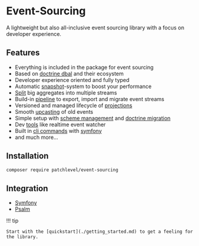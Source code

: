 # Event-Sourcing

A lightweight but also all-inclusive event sourcing library with a focus on developer experience.

## Features

* Everything is included in the package for event sourcing
* Based on [doctrine dbal](https://github.com/doctrine/dbal) and their ecosystem
* Developer experience oriented and fully typed
* Automatic [snapshot](snapshots.md)-system to boost your performance
* [Split](split_stream.md) big aggregates into multiple streams
* Build-in [pipeline](pipeline.md) to export, import and migrate event streams
* Versioned and managed lifecycle of [projections](projection.md)
* Smooth [upcasting](upcasting.md) of old events
* Simple setup with [scheme management](store.md) and [doctrine migration](migration.md)
* Dev [tools](watch_server.md) like realtime event watcher
* Built in [cli commands](cli.md) with [symfony](https://symfony.com/)
* and much more...

## Installation

```bash
composer require patchlevel/event-sourcing
```

## Integration

* [Symfony](https://github.com/patchlevel/event-sourcing-bundle)
* [Psalm](https://github.com/patchlevel/event-sourcing-psalm-plugin)

!!! tip

    Start with the [quickstart](./getting_started.md) to get a feeling for the library.
